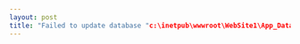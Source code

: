```yaml
---
layout: post
title: "Failed to update database "c:\inetpub\wwwroot\WebSite1\App_Data\ASPNETDB.MDF" because the database is read-only."的解决办法
---
```

